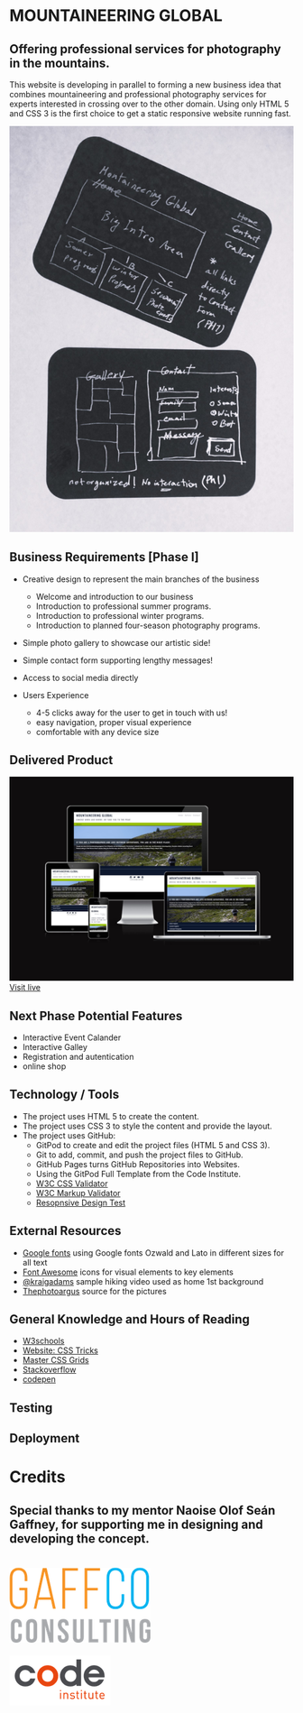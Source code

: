 # MOUNTAINEERING GLOBAL

## Offering professional services for photography in the mountains.

This website is developing in parallel to forming a new business idea that combines mountaineering and 
professional photography services for experts interested in crossing over to the other domain. 
Using only HTML 5 and CSS 3 is the first choice to get a static responsive website running fast. 

![Alt text](assets/images/docs/Idea.jpg) 


## Business Requirements [Phase I]
* Creative design to represent the main branches of the business
    * Welcome and introduction to our business
    * Introduction to professional summer programs.
    * Introduction to professional winter programs.
    * Introduction to planned four-season photography programs.
* Simple photo gallery to showcase our artistic side!
* Simple contact form supporting lengthy messages!
* Access to social media directly

* Users Experience
	* 4-5 clicks away for the user to get in touch with us! 
	* easy navigation, proper visual experience
	* comfortable with any device size

## Delivered Product

![Alt text](assets/images/docs/devices.jpg)
[Visit live](https://nb1355.github.io/projects-c001-prd/)


## Next Phase Potential Features
* Interactive Event Calander
* Interactive Galley
* Registration and autentication
* online shop


## Technology / Tools

* The project uses HTML 5 to create the content.
* The project uses CSS 3 to style the content and provide the layout.
* The project uses GitHub:
	* GitPod to create and edit the project files (HTML 5 and CSS 3).
	* Git to add, commit, and push the project files to GitHub.
	* GitHub Pages turns GitHub Repositories into Websites.
	* Using the GitPod Full Template from the Code Institute.
    * [W3C CSS Validator](https://jigsaw.w3.org/css-validator/)
    * [W3C Markup Validator](https://validator.w3.org/)
	* [Resopnsive Design Test](https://ui.dev/amiresponsive)


## External Resources
* [Google fonts]('https://fonts.googleapis.com/css?family=Montserrat:300') using Google fonts Ozwald and Lato in different sizes for all text 
* [Font Awesome](https://fontawesome.com/) icons for visual elements to key elements
* [@kraigadams]("https://www.youtube.com/embed/WKcnvPDgifA?autoplay=1&mute=1") sample hiking video used as home 1st background
* [Thephotoargus](https://www.thephotoargus.com/most-famous-mountains-in-the-world-to-photograph/) source for the pictures 


## General Knowledge and Hours of Reading
* [W3schools](https://www.w3schools.com/)
* [Website: CSS Tricks](https://css-tricks.com/)
* [Master CSS Grids](https://mozilladevelopers.github.io/playground/css-grid/)
* [Stackoverflow](https://stackoverflow.com/)
* [codepen](https://codepen.io/mperetto/pen/QYQEGK)


## Testing





## Deployment



#
# Credits
## Special thanks to my mentor Naoise Olof Seán Gaffney, for supporting me in designing and developing the concept.
#
![Alt text](assets/images/docs/GaffCo%20-%20Background.png)
####
![Alt text](assets/images/docs/CodeInstituteLogo.png)

